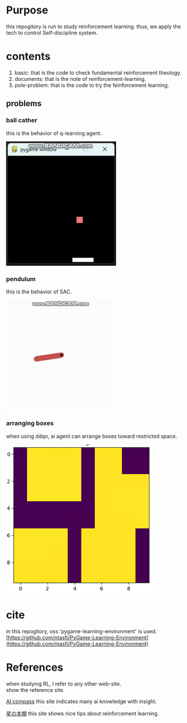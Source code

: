 # Purpose
this repogitory is run to study reinforcement learning.
thus, we apply the tech to control Self-discipline system.

# contents
1. basic: that is the code to check fundamental reinforcement theology.
2. documents: that is the note of reinforcement-learning.
3. pole-problem: that is the code to try the feinforcement learning.

## problems
### ball cather
this is the behavior of q-learning agent. 

<img src="image/ball-catch-q-agent.gif" alt="q-learn" width="300px" height="auto">  

### pendulum
this is the behavior of SAC.

<img src="image/pendulum.gif" alt="q-learn" width="300px" height="auto">  

### arranging boxes
when using ddqn, ai agent can arrange boxes toward restricted space.  

![alt text](image/arranging-boxes.png)

# cite
in this repogitory, oss 'pygame-learning-environment' is used.
[https://github.com/ntasfi/PyGame-Learning-Environment](https://github.com/ntasfi/PyGame-Learning-Environment) 

# References
when studying RL, I refer to any other web-site.  
show the reference site.  


[AI compass](https://ai-compass.weeybrid.co.jp/)
this site indicates many ai knowledge with insight.

[星の本棚](https://yagami12.hatenablog.com/entry/2019/02/22/210608)
this site shows nice tips about reinforcement learning.
